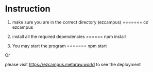 # Instruction

1. make sure you are in the correct directory (ezcampus) =======
cd ezcampus  

2. install all the required dependencies ====== 
npm install

3. You may start the program  =======
npm start


Or 

please visit https://ezcampus.metaraw.world to see the deployment

